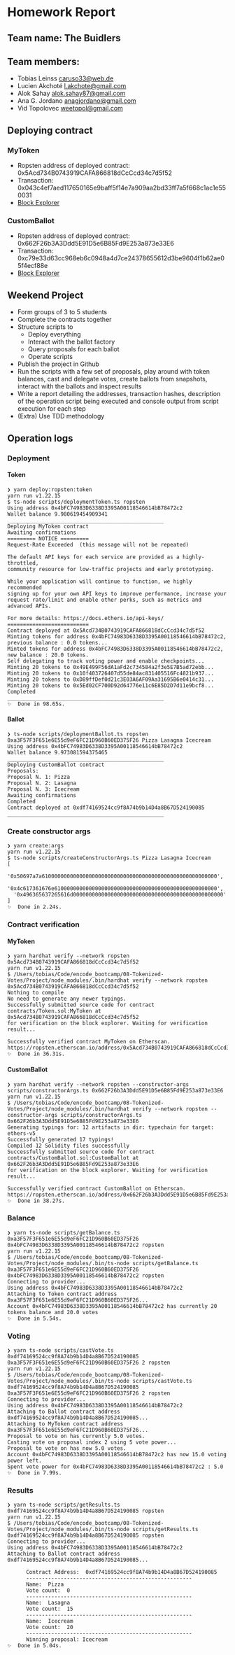 # Homework Report

## Team name: The Buidlers

## Team members:

- Tobias Leinss <caruso33@web.de>
- Lucien Akchoté <l.akchote@gmail.com>
- Alok Sahay <alok.sahay87@gmail.com>
- Ana G. Jordano <anagjordano@gmail.com>
- Vid Topolovec <weetopol@gmail.com>

## Deploying contract

### MyToken

- Ropsten address of deployed contract: 0x5Acd734B0743919CAFA866818dCcCcd34c7d5f52
- Transaction: 0x043c4ef7aed117650165e9baff5f14e7a909aa2bd33ff7a5f668c1ac1e550031
- [Block Explorer](https://ropsten.etherscan.io/address/0x5Acd734B0743919CAFA866818dCcCcd34c7d5f52)

### CustomBallot

- Ropsten address of deployed contract: 0x662F26b3A3Ddd5E91D5e6B85Fd9E253a873e33E6
- Transaction: 0xc79e33d63cc968eb6c0948a4d7ce24378655612d3be9604f1b62ae05f4ecf88e
- [Block Explorer](https://ropsten.etherscan.io/address/0x662F26b3A3Ddd5E91D5e6B85Fd9E253a873e33E6)

## Weekend Project

- Form groups of 3 to 5 students
- Complete the contracts together
- Structure scripts to
  - Deploy everything
  - Interact with the ballot factory
  - Query proposals for each ballot
  - Operate scripts
- Publish the project in Github
- Run the scripts with a few set of proposals, play around with token balances, cast and delegate votes, create ballots from snapshots, interact with the ballots and inspect results
- Write a report detailing the addresses, transaction hashes, description of the operation script being executed and console output from script execution for each step
- (Extra) Use TDD methodology

## Operation logs

### Deployment

#### Token

```shell
❯ yarn deploy:ropsten:token
yarn run v1.22.15
$ ts-node scripts/deploymentToken.ts ropsten
Using address 0x4bFC74983D6338D3395A00118546614bB78472c2
Wallet balance 9.980619454909341
__________________________________________________
Deploying MyToken contract
Awaiting confirmations
========= NOTICE =========
Request-Rate Exceeded  (this message will not be repeated)

The default API keys for each service are provided as a highly-throttled,
community resource for low-traffic projects and early prototyping.

While your application will continue to function, we highly recommended
signing up for your own API keys to improve performance, increase your
request rate/limit and enable other perks, such as metrics and advanced APIs.

For more details: https://docs.ethers.io/api-keys/
==========================
Contract deployed at 0x5Acd734B0743919CAFA866818dCcCcd34c7d5f52
Minting tokens for address 0x4bFC74983D6338D3395A00118546614bB78472c2, previous balance : 0.0 tokens...
Minted tokens for address 0x4bFC74983D6338D3395A00118546614bB78472c2, new balance : 20.0 tokens.
Self delegating to track voting power and enable checkpoints...
Minting 20 tokens to 0x49E499F56dA1aFd2c734584a2f3e5E7B5ad72ebb...
Minting 20 tokens to 0x10f403726407d55de84ac831405516Fc4821b937...
Minting 20 tokens to 0xD89ffDef0d21c3E03A6AF09Aa31695B6e0414c31...
Minting 20 tokens to 0x5Ed02CF700D92d64776e11c6E85D2D7d11e9bcf8...
Completed
__________________________________________________
✨  Done in 98.65s.
```

#### Ballot

```shell
❯ ts-node scripts/deploymentBallot.ts ropsten 0xa3F57F3F651e6E55d9eF6FC21D960B60ED375F26 Pizza Lasagna Icecream
Using address 0x4bFC74983D6338D3395A00118546614bB78472c2
Wallet balance 9.973081594375465
__________________________________________________
Deploying CustomBallot contract
Proposals:
Proposal N. 1: Pizza
Proposal N. 2: Lasagna
Proposal N. 3: Icecream
Awaiting confirmations
Completed
Contract deployed at 0xdf74169524cc9f8A74b9b14D4a8B67D524190085
__________________________________________________
```

### Create constructor args

```shell
❯ yarn create:args
yarn run v1.22.15
$ ts-node scripts/createConstructorArgs.ts Pizza Lasagna Icecream
[
  '0x50697a7a61000000000000000000000000000000000000000000000000000000',
  '0x4c617361676e6100000000000000000000000000000000000000000000000000',
  '0x496365637265616d000000000000000000000000000000000000000000000000'
]
✨  Done in 2.24s.
```

### Contract verification

#### MyToken

```shell
❯ yarn hardhat verify --network ropsten 0x5Acd734B0743919CAFA866818dCcCcd34c7d5f52
yarn run v1.22.15
$ /Users/tobias/Code/encode_bootcamp/08-Tokenized-Votes/Project/node_modules/.bin/hardhat verify --network ropsten 0x5Acd734B0743919CAFA866818dCcCcd34c7d5f52
Nothing to compile
No need to generate any newer typings.
Successfully submitted source code for contract
contracts/Token.sol:MyToken at 0x5Acd734B0743919CAFA866818dCcCcd34c7d5f52
for verification on the block explorer. Waiting for verification result...

Successfully verified contract MyToken on Etherscan.
https://ropsten.etherscan.io/address/0x5Acd734B0743919CAFA866818dCcCcd34c7d5f52#code
✨  Done in 36.31s.
```

#### CustomBallot

```shell
❯ yarn hardhat verify --network ropsten --constructor-args scripts/constructorArgs.ts 0x662F26b3A3Ddd5E91D5e6B85Fd9E253a873e33E6
yarn run v1.22.15
$ /Users/tobias/Code/encode_bootcamp/08-Tokenized-Votes/Project/node_modules/.bin/hardhat verify --network ropsten --constructor-args scripts/constructorArgs.ts 0x662F26b3A3Ddd5E91D5e6B85Fd9E253a873e33E6
Generating typings for: 12 artifacts in dir: typechain for target: ethers-v5
Successfully generated 17 typings!
Compiled 12 Solidity files successfully
Successfully submitted source code for contract
contracts/CustomBallot.sol:CustomBallot at 0x662F26b3A3Ddd5E91D5e6B85Fd9E253a873e33E6
for verification on the block explorer. Waiting for verification result...

Successfully verified contract CustomBallot on Etherscan.
https://ropsten.etherscan.io/address/0x662F26b3A3Ddd5E91D5e6B85Fd9E253a873e33E6#code
✨  Done in 38.27s.
```

### Balance

```shell
❯ yarn ts-node scripts/getBalance.ts 0xa3F57F3F651e6E55d9eF6FC21D960B60ED375F26 0x4bFC74983D6338D3395A00118546614bB78472c2 ropsten
yarn run v1.22.15
$ /Users/tobias/Code/encode_bootcamp/08-Tokenized-Votes/Project/node_modules/.bin/ts-node scripts/getBalance.ts 0xa3F57F3F651e6E55d9eF6FC21D960B60ED375F26 0x4bFC74983D6338D3395A00118546614bB78472c2 ropsten
Connecting to provider...
Using address 0x4bFC74983D6338D3395A00118546614bB78472c2
Attaching to Token contract address 0xa3F57F3F651e6E55d9eF6FC21D960B60ED375F26...
Account 0x4bFC74983D6338D3395A00118546614bB78472c2 has currently 20 tokens balance and 20.0 votes
✨  Done in 5.54s.
```

### Voting

```shell
❯ yarn ts-node scripts/castVote.ts 0xdf74169524cc9f8A74b9b14D4a8B67D524190085 0xa3F57F3F651e6E55d9eF6FC21D960B60ED375F26 2 ropsten
yarn run v1.22.15
$ /Users/tobias/Code/encode_bootcamp/08-Tokenized-Votes/Project/node_modules/.bin/ts-node scripts/castVote.ts 0xdf74169524cc9f8A74b9b14D4a8B67D524190085 0xa3F57F3F651e6E55d9eF6FC21D960B60ED375F26 2 ropsten
Connecting to provider...
Using address 0x4bFC74983D6338D3395A00118546614bB78472c2
Attaching to Ballot contract address 0xdf74169524cc9f8A74b9b14D4a8B67D524190085...
Attaching to MyToken contract address 0xa3F57F3F651e6E55d9eF6FC21D960B60ED375F26...
Proposal to vote on has currently 5.0 votes.
Casting vote on proposal index 2 using 5 vote power...
Proposal to vote on has now 5.0 votes.
Account 0x4bFC74983D6338D3395A00118546614bB78472c2 has now 15.0 voting power left.
Spent vote power for 0x4bFC74983D6338D3395A00118546614bB78472c2 : 5.0
✨  Done in 7.99s.
```

### Results

```shell
❯ yarn ts-node scripts/getResults.ts 0xdf74169524cc9f8A74b9b14D4a8B67D524190085 ropsten 
yarn run v1.22.15
$ /Users/tobias/Code/encode_bootcamp/08-Tokenized-Votes/Project/node_modules/.bin/ts-node scripts/getResults.ts 0xdf74169524cc9f8A74b9b14D4a8B67D524190085 ropsten
Connecting to provider...
Using address 0x4bFC74983D6338D3395A00118546614bB78472c2
Attaching to Ballot contract address 0xdf74169524cc9f8A74b9b14D4a8B67D524190085...

      Contract Address:  0xdf74169524cc9f8A74b9b14D4a8B67D524190085
      -----------------------------------------------------
      Name:  Pizza
      Vote count:  0
      -----------------------------------------------------
      Name:  Lasagna
      Vote count:  15
      -----------------------------------------------------
      Name:  Icecream
      Vote count:  20
      -----------------------------------------------------
      Winning proposal: Icecream
✨  Done in 5.04s.
```